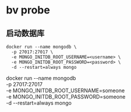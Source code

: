 # bv probe

## 启动数据库

```shell
docker run --name mongodb \
  -p 27017:27017 \
  -e MONGO_INITDB_ROOT_USERNAME=<username> \
  -e MONGO_INITDB_ROOT_PASSWORD=<password> \
  -d --restart=always mongo

```

docker run --name mongodb \
  -p 27017:27017 \
  -e MONGO_INITDB_ROOT_USERNAME=someone \
  -e MONGO_INITDB_ROOT_PASSWORD=someone \
  -d --restart=always mongo